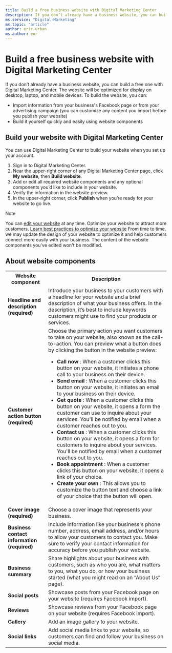 ```yaml
---
title: Build a free business website with Digital Marketing Center
description: If you don’t already have a business website, you can build a free one with Digital Marketing Center.
ms.service: "Digital-Marketing"
ms.topic: "article"
author: eric-urban
ms.author: eur
---
```


# Build a free business website with Digital Marketing Center

If you don’t already have a business website, you can build a free one with Digital Marketing Center. The website will be optimized for display on desktop, laptop, and mobile devices. To build the website, you can:

- Import information from your business's Facebook page or from your advertising campaign (you can customize any content you import before you publish your website)
- Build it yourself quickly and easily using website components

## Build your website with Digital Marketing Center

You can use Digital Marketing Center to build your website when you set up your account.

1. Sign in to Digital Marketing Center.
1. Near the upper-right corner of any Digital Marketing Center page, click **My website**, then **Build website**.
1. Add or edit all required website components and any optional components you’d like to include in your website.
1. Verify the information in the website preview.
1. In the upper-right corner, click **Publish** when you’re ready for your website to go live.

> [!NOTE]
> You can [edit your website](./hlp_DMC_PROC_Website_Edit.md) at any time.
> Optimize your website to attract more customers. [Learn best practices to optimize your website](./hlp_DMC_CONC_Website_Optimize.md)
> From time to time, we may update the design of your website to optimize it and help customers connect more easily with your business. The content of the website components you've edited won't be modified.

## About website components

<table>
  <tr>
    <th style="width:25%" scope="col">Website component</th>
    <th style="width:75%" scope="col">Description</th>
  </tr>
  <tr>
    <td><strong>Headline and description (required)</strong> </td>
    <td>Introduce your business to your customers with a headline for your website and a brief description of what your business offers. In the description, it’s best to include keywords customers might use to find your products or services.</td>
  </tr>
  <tr>
    <td><strong>Customer action button (required)</strong> </td>
    <td>Choose the primary action you want customers to take on your website, also known as the call-to-action. You can preview what a button does by clicking the button in the website preview:
			<ul><li><strong>Call now</strong> : When a customer clicks this button on your website, it initiates a phone call to your business on their device.</li><li><strong>Send email</strong> : When a customer clicks this button on your website, it initiates an email to your business on their device.</li><li><strong>Get quote</strong> : When a customer clicks this button on your website, it opens a form the customer can use to inquire about your services. You'll be notified by email when a customer reaches out to you.</li><li><strong>Contact us</strong> : When a customer clicks this button on your website, it opens a form for customers to inquire about your services. You'll be notified by email when a customer reaches out to you.</li><li><strong>Book appointment</strong> : When a customer clicks this button on your website, it opens a link of your choice.</li><li><strong>Create your own</strong> : This allows you to customize the button text and choose a link of your choice that the button will open.</li></ul></td>
  </tr>
  <tr>
    <td><strong>Cover image (required)</strong> </td>
    <td>Choose a cover image that represents your business.</td>
  </tr>
  <tr>
    <td><strong>Business contact information (required)</strong> </td>
    <td>Include information like your business's phone number, address, email address, and/or hours to allow your customers to contact you. Make sure to verify your contact information for accuracy before you publish your website.</td>
  </tr>
  <tr>
    <td><strong>Business summary</strong> </td>
    <td>Share highlights about your business with customers, such as who you are, what matters to you, what you do, or how your business started (what you might read on an “About Us” page).</td>
  </tr>
  <tr>
    <td><strong>Social posts</strong> </td>
    <td>Showcase posts from your Facebook page on your website (requires Facebook import).</td>
  </tr>
  <tr>
    <td><strong>Reviews</strong> </td>
    <td>Showcase reviews from your Facebook page on your website (requires Facebook import).</td>
  </tr>
  <tr>
    <td><strong>Gallery</strong> </td>
    <td>Add an image gallery to your website.</td>
  </tr>
  <tr>
    <td><strong>Social links</strong> </td>
    <td>Add social media links to your website, so customers can find and follow your business on social media.</td>
  </tr>
</table>


